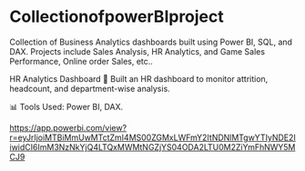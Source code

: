 # CollectionofpowerBIproject
Collection of Business Analytics dashboards built using Power BI, SQL, and DAX. Projects include Sales Analysis, HR Analytics, and Game Sales Performance, Online order Sales, etc..

HR Analytics Dashboard
🏢 Built an HR dashboard to monitor attrition, headcount, and department-wise analysis.

📊 Tools Used: Power BI, DAX.

<a>https://app.powerbi.com/view?r=eyJrIjoiMTBiMmUwMTctZmI4MS00ZGMxLWFmY2ItNDNlMTgwYTIyNDE2IiwidCI6ImM3NzNkYjQ4LTQxMWMtNGZjYS04ODA2LTU0M2ZiYmFhNWY5MCJ9</a>
